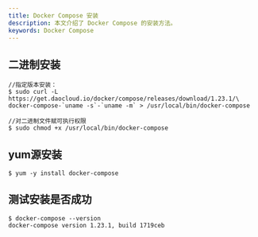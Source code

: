 ```yaml
---
title: Docker Compose 安装
description: 本文介绍了 Docker Compose 的安装方法。
keywords: Docker Compose
---
```


## 二进制安装
~~~shell
//指定版本安装：
$ sudo curl -L https://get.daocloud.io/docker/compose/releases/download/1.23.1/\
docker-compose-`uname -s`-`uname -m` > /usr/local/bin/docker-compose

//对二进制文件赋可执行权限
$ sudo chmod +x /usr/local/bin/docker-compose
~~~
## yum源安装
~~~shell
$ yum -y install docker-compose
~~~
## 测试安装是否成功
~~~shell
$ docker-compose --version
docker-compose version 1.23.1, build 1719ceb
~~~
